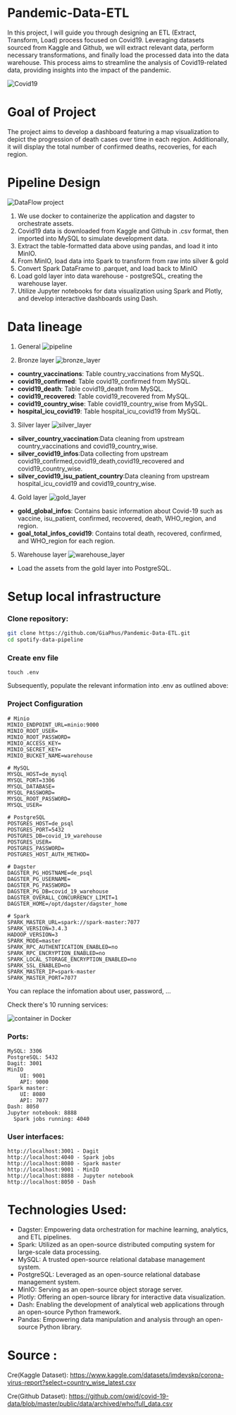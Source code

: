 
# Pandemic-Data-ETL

In this project, I will guide you through designing an ETL (Extract, Transform, Load) process focused on Covid19. Leveraging datasets sourced from Kaggle and Github, we will extract relevant data, perform necessary transformations, and finally load the processed data into the data warehouse. This process aims to streamline the analysis of Covid19-related data, providing insights into the impact of the pandemic.

![Covid19](images/covid19.jpg)


# Goal of Project
The project aims to develop a dashboard featuring a map visualization to depict the progression of death cases over time in each region. Additionally, it will display the total number of confirmed deaths, recoveries, for each region.
# Pipeline Design

![DataFlow project](images/DataFlow.png)

1. We use docker to containerize the application and dagster to orchestrate assets.
2. Covid19 data is downloaded from Kaggle and Github in .csv format, then imported into MySQL to simulate development data.
3. Extract the table-formatted data above using pandas, and load it into MinIO.
4. From MinIO, load data into Spark to transform from raw into silver & gold
5. Convert Spark DataFrame to .parquet, and load back to MinIO
6. Load gold layer into data warehouse - postgreSQL, creating the warehouse layer.
7. Utilize Jupyter notebooks for data visualization using Spark and Plotly, and develop interactive dashboards using Dash.

# Data lineage
1. General
![pipeline](images/pipeline.png)

2. Bronze layer
![bronze_layer](images/bronze.png)
- **country_vaccinations**: Table country_vaccinations from MySQL.
- **covid19_confirmed**: Table covid19_confirmed from MySQL.
- **covid19_death**: Table covid19_death from MySQL.
- **covid19_recovered**: Table covid19_recovered from MySQL.
- **covid19_country_wise**: Table covid19_country_wise from MySQL.
- **hospital_icu_covid19**: Table hospital_icu_covid19 from MySQL.

3. Silver layer
![silver_layer](images/silver.png)
- **silver_country_vaccination**:Data cleaning from upstream country_vaccinations and covid19_country_wise.
- **silver_covid19_infos**:Data collecting from upstream covid19_confirmed,covid19_death,covid19_recovered and covid19_country_wise.
- **silver_covid19_isu_patient_country**:Data cleaning from upstream hospital_icu_covid19 and covid19_country_wise.
   
4. Gold layer
![gold_layer](images/gold.png)
- **gold_global_infos**: Contains basic information about Covid-19 such as vaccine, isu_patient, confirmed, recovered, death, WHO_region, and region.
- **goal_total_infos_covid19**: Contains total death, recovered, confirmed, and WHO_region for each region.

5. Warehouse layer
![warehouse_layer](images/warehouse.png)
- Load the assets from the gold layer into PostgreSQL.

# Setup local infrastructure
### Clone repository:

```bash
git clone https://github.com/GiaPhus/Pandemic-Data-ETL.git
cd spotify-data-pipeline
```

### Create env file
```plaintext
touch .env
```

Subsequently, populate the relevant information into .env as outlined above:
### Project Configuration

```plaintext
# Minio
MINIO_ENDPOINT_URL=minio:9000
MINIO_ROOT_USER=
MINIO_ROOT_PASSWORD=
MINIO_ACCESS_KEY=
MINIO_SECRET_KEY=
MINIO_BUCKET_NAME=warehouse

# MySQL
MYSQL_HOST=de_mysql
MYSQL_PORT=3306
MYSQL_DATABASE=
MYSQL_PASSWORD=
MYSQL_ROOT_PASSWORD=
MYSQL_USER=

# PostgreSQL
POSTGRES_HOST=de_psql
POSTGRES_PORT=5432
POSTGRES_DB=covid_19_warehouse
POSTGRES_USER=
POSTGRES_PASSWORD=
POSTGRES_HOST_AUTH_METHOD=

# Dagster
DAGSTER_PG_HOSTNAME=de_psql
DAGSTER_PG_USERNAME=
DAGSTER_PG_PASSWORD=
DAGSTER_PG_DB=covid_19_warehouse
DAGSTER_OVERALL_CONCURRENCY_LIMIT=1
DAGSTER_HOME=/opt/dagster/dagster_home

# Spark
SPARK_MASTER_URL=spark://spark-master:7077
SPARK_VERSION=3.4.3
HADOOP_VERSION=3
SPARK_MODE=master
SPARK_RPC_AUTHENTICATION_ENABLED=no
SPARK_RPC_ENCRYPTION_ENABLED=no
SPARK_LOCAL_STORAGE_ENCRYPTION_ENABLED=no
SPARK_SSL_ENABLED=no
SPARK_MASTER_IP=spark-master
SPARK_MASTER_PORT=7077
```


You can replace the infomation about user, password, ...

Check there's 10 running services:

![container in Docker](images/docker.png)


### Ports:

    MySQL: 3306
    PostgreSQL: 5432
    Dagit: 3001
    MinIO
        UI: 9001
        API: 9000
    Spark master:
        UI: 8080
        API: 7077
    Dash: 8050
    Jupyter notebook: 8888
      Spark jobs running: 4040

### User interfaces:
    http://localhost:3001 - Dagit
    http://localhost:4040 - Spark jobs
    http://localhost:8080 - Spark master
    http://localhost:9001 - MinIO
    http://localhost:8888 - Jupyter notebook
    http://localhost:8050 - Dash

# Technologies Used:
- Dagster: Empowering data orchestration for machine learning, analytics, and ETL pipelines.
- Spark: Utilized as an open-source distributed computing system for large-scale data processing.
- MySQL: A trusted open-source relational database management system.
- PostgreSQL: Leveraged as an open-source relational database management system.
- MinIO: Serving as an open-source object storage server.
- Plotly: Offering an open-source library for interactive data visualization.
- Dash: Enabling the development of analytical web applications through an open-source Python framework.
- Pandas: Empowering data manipulation and analysis through an open-source Python library.

# Source : 
Cre(Kaggle Dataset): https://www.kaggle.com/datasets/imdevskp/corona-virus-report?select=country_wise_latest.csv

Cre(Github Dataset): https://github.com/owid/covid-19-data/blob/master/public/data/archived/who/full_data.csv 



